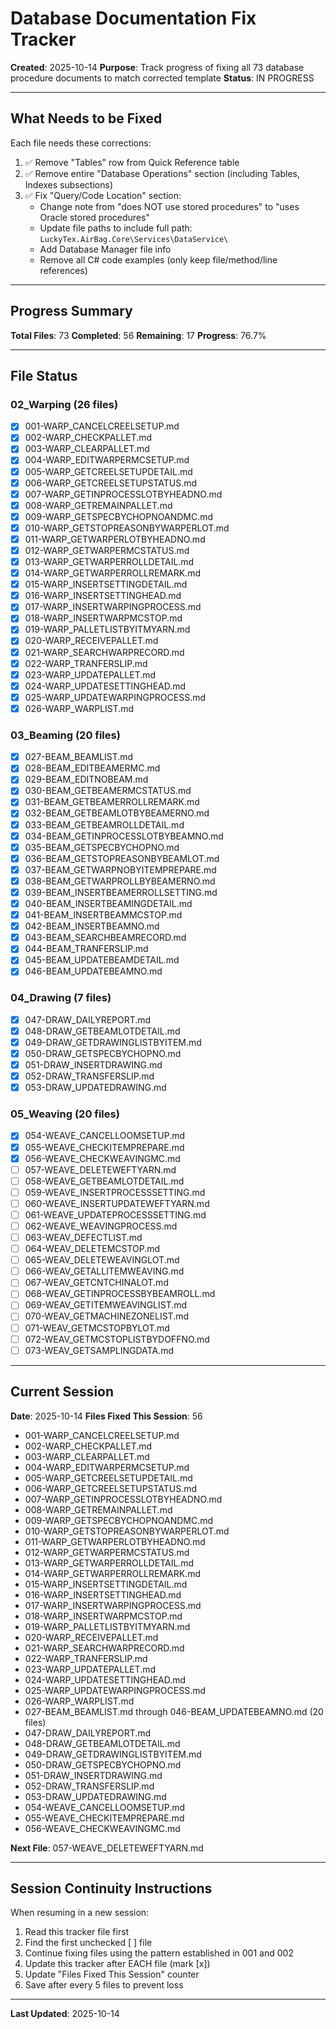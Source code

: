 # Database Documentation Fix Tracker

**Created**: 2025-10-14
**Purpose**: Track progress of fixing all 73 database procedure documents to match corrected template
**Status**: IN PROGRESS

---

## What Needs to be Fixed

Each file needs these corrections:
1. ✅ Remove "Tables" row from Quick Reference table
2. ✅ Remove entire "Database Operations" section (including Tables, Indexes subsections)
3. ✅ Fix "Query/Code Location" section:
   - Change note from "does NOT use stored procedures" to "uses Oracle stored procedures"
   - Update file paths to include full path: `LuckyTex.AirBag.Core\Services\DataService\`
   - Add Database Manager file info
   - Remove all C# code examples (only keep file/method/line references)

---

## Progress Summary

**Total Files**: 73
**Completed**: 56
**Remaining**: 17
**Progress**: 76.7%

---

## File Status

### 02_Warping (26 files)

- [x] 001-WARP_CANCELCREELSETUP.md
- [x] 002-WARP_CHECKPALLET.md
- [x] 003-WARP_CLEARPALLET.md
- [x] 004-WARP_EDITWARPERMCSETUP.md
- [x] 005-WARP_GETCREELSETUPDETAIL.md
- [x] 006-WARP_GETCREELSETUPSTATUS.md
- [x] 007-WARP_GETINPROCESSLOTBYHEADNO.md
- [x] 008-WARP_GETREMAINPALLET.md
- [x] 009-WARP_GETSPECBYCHOPNOANDMC.md
- [x] 010-WARP_GETSTOPREASONBYWARPERLOT.md
- [x] 011-WARP_GETWARPERLOTBYHEADNO.md
- [x] 012-WARP_GETWARPERMCSTATUS.md
- [x] 013-WARP_GETWARPERROLLDETAIL.md
- [x] 014-WARP_GETWARPERROLLREMARK.md
- [x] 015-WARP_INSERTSETTINGDETAIL.md
- [x] 016-WARP_INSERTSETTINGHEAD.md
- [x] 017-WARP_INSERTWARPINGPROCESS.md
- [x] 018-WARP_INSERTWARPMCSTOP.md
- [x] 019-WARP_PALLETLISTBYITMYARN.md
- [x] 020-WARP_RECEIVEPALLET.md
- [x] 021-WARP_SEARCHWARPRECORD.md
- [x] 022-WARP_TRANFERSLIP.md
- [x] 023-WARP_UPDATEPALLET.md
- [x] 024-WARP_UPDATESETTINGHEAD.md
- [x] 025-WARP_UPDATEWARPINGPROCESS.md
- [x] 026-WARP_WARPLIST.md

### 03_Beaming (20 files)

- [x] 027-BEAM_BEAMLIST.md
- [x] 028-BEAM_EDITBEAMERMC.md
- [x] 029-BEAM_EDITNOBEAM.md
- [x] 030-BEAM_GETBEAMERMCSTATUS.md
- [x] 031-BEAM_GETBEAMERROLLREMARK.md
- [x] 032-BEAM_GETBEAMLOTBYBEAMERNO.md
- [x] 033-BEAM_GETBEAMROLLDETAIL.md
- [x] 034-BEAM_GETINPROCESSLOTBYBEAMNO.md
- [x] 035-BEAM_GETSPECBYCHOPNO.md
- [x] 036-BEAM_GETSTOPREASONBYBEAMLOT.md
- [x] 037-BEAM_GETWARPNOBYITEMPREPARE.md
- [x] 038-BEAM_GETWARPROLLBYBEAMERNO.md
- [x] 039-BEAM_INSERTBEAMERROLLSETTING.md
- [x] 040-BEAM_INSERTBEAMINGDETAIL.md
- [x] 041-BEAM_INSERTBEAMMCSTOP.md
- [x] 042-BEAM_INSERTBEAMNO.md
- [x] 043-BEAM_SEARCHBEAMRECORD.md
- [x] 044-BEAM_TRANFERSLIP.md
- [x] 045-BEAM_UPDATEBEAMDETAIL.md
- [x] 046-BEAM_UPDATEBEAMNO.md

### 04_Drawing (7 files)

- [x] 047-DRAW_DAILYREPORT.md
- [x] 048-DRAW_GETBEAMLOTDETAIL.md
- [x] 049-DRAW_GETDRAWINGLISTBYITEM.md
- [x] 050-DRAW_GETSPECBYCHOPNO.md
- [x] 051-DRAW_INSERTDRAWING.md
- [x] 052-DRAW_TRANSFERSLIP.md
- [x] 053-DRAW_UPDATEDRAWING.md

### 05_Weaving (20 files)

- [x] 054-WEAVE_CANCELLOOMSETUP.md
- [x] 055-WEAVE_CHECKITEMPREPARE.md
- [x] 056-WEAVE_CHECKWEAVINGMC.md
- [ ] 057-WEAVE_DELETEWEFTYARN.md
- [ ] 058-WEAVE_GETBEAMLOTDETAIL.md
- [ ] 059-WEAVE_INSERTPROCESSSETTING.md
- [ ] 060-WEAVE_INSERTUPDATEWEFTYARN.md
- [ ] 061-WEAVE_UPDATEPROCESSSETTING.md
- [ ] 062-WEAVE_WEAVINGPROCESS.md
- [ ] 063-WEAV_DEFECTLIST.md
- [ ] 064-WEAV_DELETEMCSTOP.md
- [ ] 065-WEAV_DELETEWEAVINGLOT.md
- [ ] 066-WEAV_GETALLITEMWEAVING.md
- [ ] 067-WEAV_GETCNTCHINALOT.md
- [ ] 068-WEAV_GETINPROCESSBYBEAMROLL.md
- [ ] 069-WEAV_GETITEMWEAVINGLIST.md
- [ ] 070-WEAV_GETMACHINEZONELIST.md
- [ ] 071-WEAV_GETMCSTOPBYLOT.md
- [ ] 072-WEAV_GETMCSTOPLISTBYDOFFNO.md
- [ ] 073-WEAV_GETSAMPLINGDATA.md

---

## Current Session

**Date**: 2025-10-14
**Files Fixed This Session**: 56
- 001-WARP_CANCELCREELSETUP.md
- 002-WARP_CHECKPALLET.md
- 003-WARP_CLEARPALLET.md
- 004-WARP_EDITWARPERMCSETUP.md
- 005-WARP_GETCREELSETUPDETAIL.md
- 006-WARP_GETCREELSETUPSTATUS.md
- 007-WARP_GETINPROCESSLOTBYHEADNO.md
- 008-WARP_GETREMAINPALLET.md
- 009-WARP_GETSPECBYCHOPNOANDMC.md
- 010-WARP_GETSTOPREASONBYWARPERLOT.md
- 011-WARP_GETWARPERLOTBYHEADNO.md
- 012-WARP_GETWARPERMCSTATUS.md
- 013-WARP_GETWARPERROLLDETAIL.md
- 014-WARP_GETWARPERROLLREMARK.md
- 015-WARP_INSERTSETTINGDETAIL.md
- 016-WARP_INSERTSETTINGHEAD.md
- 017-WARP_INSERTWARPINGPROCESS.md
- 018-WARP_INSERTWARPMCSTOP.md
- 019-WARP_PALLETLISTBYITMYARN.md
- 020-WARP_RECEIVEPALLET.md
- 021-WARP_SEARCHWARPRECORD.md
- 022-WARP_TRANFERSLIP.md
- 023-WARP_UPDATEPALLET.md
- 024-WARP_UPDATESETTINGHEAD.md
- 025-WARP_UPDATEWARPINGPROCESS.md
- 026-WARP_WARPLIST.md
- 027-BEAM_BEAMLIST.md through 046-BEAM_UPDATEBEAMNO.md (20 files)
- 047-DRAW_DAILYREPORT.md
- 048-DRAW_GETBEAMLOTDETAIL.md
- 049-DRAW_GETDRAWINGLISTBYITEM.md
- 050-DRAW_GETSPECBYCHOPNO.md
- 051-DRAW_INSERTDRAWING.md
- 052-DRAW_TRANSFERSLIP.md
- 053-DRAW_UPDATEDRAWING.md
- 054-WEAVE_CANCELLOOMSETUP.md
- 055-WEAVE_CHECKITEMPREPARE.md
- 056-WEAVE_CHECKWEAVINGMC.md

**Next File**: 057-WEAVE_DELETEWEFTYARN.md

---

## Session Continuity Instructions

When resuming in a new session:
1. Read this tracker file first
2. Find the first unchecked [ ] file
3. Continue fixing files using the pattern established in 001 and 002
4. Update this tracker after EACH file (mark [x])
5. Update "Files Fixed This Session" counter
6. Save after every 5 files to prevent loss

---

**Last Updated**: 2025-10-14
